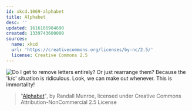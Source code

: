```yaml
---
id: xkcd.1069-alphabet
title: Alphabet
desc: ''
updated: 1616186984690
created: 1339743600000
sources:
  name: xkcd
  url: 'https://creativecommons.org/licenses/by-nc/2.5/'
  license: Creative Commons 2.5
---
```

![Do I get to remove letters entirely? Or just rearrange them? Because the 'k/c' situation is ridiculous. Look, we can make out whenever. This is *immortality*!](https://imgs.xkcd.com/comics/alphabet.png)
> "[Alphabet](https://xkcd.com/1069/)", by Randall Munroe, licensed under Creative Commons Attribution-NonCommercial 2.5 License
